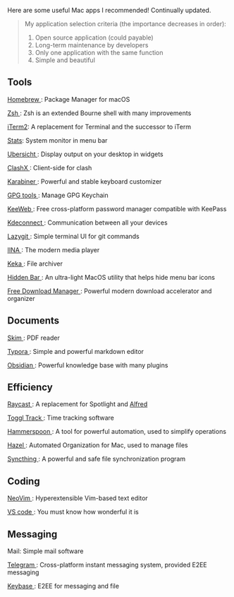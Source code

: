 
Here are some useful Mac apps I recommended! Continually updated.
<!--more-->

> My application selection criteria (the importance decreases in order):
>
> 1. Open source application (could payable)
> 2. Long-term maintenance by developers
> 3. Only one application with the same function
> 4. Simple and beautiful

## Tools

[ Homebrew ](https://brew.sh): Package Manager for macOS

[ Zsh ](https://www.zsh.org): Zsh is an extended Bourne shell with many improvements

[iTerm2](https://iterm2.com): A replacement for Terminal and the successor to iTerm

[Stats](https://github.com/exelban/stats): System monitor in menu bar

[ Ubersicht ](tracesof.net/uebersicht/): Display output on your desktop in widgets

[ ClashX ](https://github.com/yichengchen/clashX): Client-side for clash

[ Karabiner ](https://karabiner-elements.pqrs.org): Powerful and stable keyboard customizer

[ GPG tools ](https://gpgtools.org): Manage GPG Keychain

[ KeeWeb ](https://keeweb.info): Free cross-platform password manager compatible with KeePass

[ Kdeconnect ](https://kdeconnect.kde.org): Communication between all your devices

[ Lazygit ](https://github.com/jesseduffield/lazygit): Simple terminal UI for git commands

[ IINA ](https://iina.io): The modern media player

[ Keka ](https://www.keka.io/en/): File archiver

[ Hidden Bar ](https://github.com/dwarvesf/hidden/): An ultra-light MacOS utility that helps hide menu bar icons

[ Free Download Manager ](https://www.freedownloadmanager.org): Powerful modern download accelerator and organizer

## Documents

[ Skim ](https://skim-app.sourceforge.io): PDF reader

[ Typora ](https://typora.io): Simple and powerful markdown editor

[ Obsidian ](https://obsidian.md): Powerful knowledge base with many plugins

## Efficiency

[ Raycast ](https://www.raycast.com): A replacement for Spotlight and [ Alfred ](https://www.alfredapp.com)

[ Toggl Track ](https://toggl.com): Time tracking software

[ Hammerspoon ](https://www.hammerspoon.org): A tool for powerful automation, used to simplify operations

[ Hazel ](https://www.noodlesoft.com): Automated Organization for Mac, used to manage files

[ Syncthing ](https://syncthing.net):  A powerful and safe file synchronization program

## Coding

[ NeoVim ](https://neovim.io): Hyperextensible Vim-based text editor

[ VS code ](https://code.visualstudio.com): You must know how wonderful it is


## Messaging

Mail: Simple mail software

[ Telegram ](https://telegram.org): Cross-platform instant messaging system, provided E2EE messaging

[ Keybase ](https://keybase.io): E2EE for messaging and file
